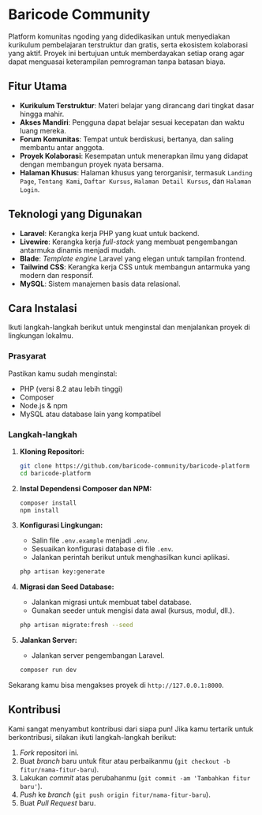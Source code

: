 # Baricode Community

Platform komunitas ngoding yang didedikasikan untuk menyediakan kurikulum pembelajaran terstruktur dan gratis, serta ekosistem kolaborasi yang aktif. Proyek ini bertujuan untuk memberdayakan setiap orang agar dapat menguasai keterampilan pemrograman tanpa batasan biaya.

## Fitur Utama

-   **Kurikulum Terstruktur**: Materi belajar yang dirancang dari tingkat dasar hingga mahir.
-   **Akses Mandiri**: Pengguna dapat belajar sesuai kecepatan dan waktu luang mereka.
-   **Forum Komunitas**: Tempat untuk berdiskusi, bertanya, dan saling membantu antar anggota.
-   **Proyek Kolaborasi**: Kesempatan untuk menerapkan ilmu yang didapat dengan membangun proyek nyata bersama.
-   **Halaman Khusus**: Halaman khusus yang terorganisir, termasuk `Landing Page`, `Tentang Kami`, `Daftar Kursus`, `Halaman Detail Kursus`, dan `Halaman Login`.

## Teknologi yang Digunakan

-   **Laravel**: Kerangka kerja PHP yang kuat untuk backend.
-   **Livewire**: Kerangka kerja *full-stack* yang membuat pengembangan antarmuka dinamis menjadi mudah.
-   **Blade**: *Template engine* Laravel yang elegan untuk tampilan frontend.
-   **Tailwind CSS**: Kerangka kerja CSS untuk membangun antarmuka yang modern dan responsif.
-   **MySQL**: Sistem manajemen basis data relasional.

## Cara Instalasi

Ikuti langkah-langkah berikut untuk menginstal dan menjalankan proyek di lingkungan lokalmu.

### Prasyarat

Pastikan kamu sudah menginstal:
-   PHP (versi 8.2 atau lebih tinggi)
-   Composer
-   Node.js & npm
-   MySQL atau database lain yang kompatibel

### Langkah-langkah

1.  **Kloning Repositori:**
    ```bash
    git clone https://github.com/baricode-community/baricode-platform
    cd baricode-platform
    ```

2.  **Instal Dependensi Composer dan NPM:**
    ```bash
    composer install
    npm install
    ```

3.  **Konfigurasi Lingkungan:**
    -   Salin file `.env.example` menjadi `.env`.
    -   Sesuaikan konfigurasi database di file `.env`.
    -   Jalankan perintah berikut untuk menghasilkan kunci aplikasi.
    ```bash
    php artisan key:generate
    ```

4.  **Migrasi dan Seed Database:**
    -   Jalankan migrasi untuk membuat tabel database.
    -   Gunakan seeder untuk mengisi data awal (kursus, modul, dll.).
    ```bash
    php artisan migrate:fresh --seed
    ```

5.  **Jalankan Server:**
    -   Jalankan server pengembangan Laravel.
    ```bash
    composer run dev
    ```

Sekarang kamu bisa mengakses proyek di `http://127.0.0.1:8000`.

## Kontribusi

Kami sangat menyambut kontribusi dari siapa pun! Jika kamu tertarik untuk berkontribusi, silakan ikuti langkah-langkah berikut:
1.  *Fork* repositori ini.
2.  Buat *branch* baru untuk fitur atau perbaikanmu (`git checkout -b fitur/nama-fitur-baru`).
3.  Lakukan *commit* atas perubahanmu (`git commit -am 'Tambahkan fitur baru'`).
4.  *Push* ke *branch* (`git push origin fitur/nama-fitur-baru`).
5.  Buat *Pull Request* baru.

